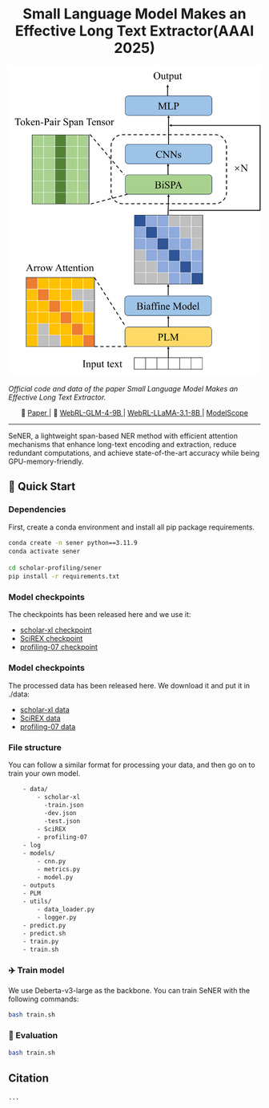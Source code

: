 <div align="center">

# Small Language Model Makes an Effective Long Text Extractor(AAAI 2025)

</div>

![image](./assets/sener.png)

*Official code and data of the paper Small Language Model Makes an Effective Long Text Extractor.*

<p align="center">
   📃 <a href="https://arxiv.org/abs/2411.02337" target="_blank"> Paper </a> | 🤗 <a href="https://huggingface.co/THUDM/webrl-glm-4-9b" target="_blank"> WebRL-GLM-4-9B </a> | <a href="https://huggingface.co/THUDM/webrl-llama-3.1-8b" target="_blank"> WebRL-LLaMA-3.1-8B </a> | <a href="https://www.modelscope.cn/collections/WebRL-77a3e54a2dde4b" target="_blank"> ModelScope </a>
</p>

***

SeNER, a lightweight span-based NER method with efficient attention mechanisms that enhance long-text encoding and extraction, reduce redundant computations, and achieve state-of-the-art accuracy while being GPU-memory-friendly. 

## 🚀 Quick Start

### Dependencies

First, create a conda environment and install all pip package requirements.

```bash
conda create -n sener python==3.11.9
conda activate sener

cd scholar-profiling/sener
pip install -r requirements.txt
```

### Model checkpoints

The checkpoints has been released here and we use it:

- [scholar-xl checkpoint](https://huggingface.co/THUDM/webrl-glm-4-9b)
- [SciREX checkpoint](https://huggingface.co/THUDM/webrl-llama-3.1-8b)
- [profiling-07 checkpoint](https://huggingface.co/THUDM/webrl-llama-3.1-70b)

### Model checkpoints

The processed data has been released here. We download it and put it in ./data:

- [scholar-xl data](https://huggingface.co/THUDM/webrl-glm-4-9b)
- [SciREX data](https://huggingface.co/THUDM/webrl-llama-3.1-8b)
- [profiling-07 data](https://huggingface.co/THUDM/webrl-llama-3.1-70b)

### File structure

You can follow a similar format for processing your data, and then go on to train your own model.

```tree
    - data/
        - scholar-xl
          -train.json
          -dev.json
          -test.json
        - SciREX
        - profiling-07
    - log
    - models/
        - cnn.py
        - metrics.py
        - model.py
    - outputs
    - PLM
    - utils/
        - data_loader.py
        - logger.py
    - predict.py
    - predict.sh
    - train.py
    - train.sh  

```

### ✈️ Train model

We use Deberta-v3-large as the backbone. You can train SeNER with the following commands:

```bash
bash train.sh
```

### 🛜 Evaluation

```bash
bash train.sh
```

## Citation
```
...
```
